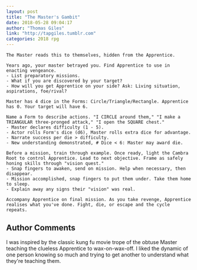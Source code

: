 ```yaml
---
layout: post
title: "The Master's Gambit"
date: 2018-05-28 09:04:17
author: "Thomas Giles"
link: "http://tapgiles.tumblr.com"
categories: 2018 rpg
---
```

```
The Master reads this to themselves, hidden from the Apprentice.

Years ago, your master betrayed you. Find Apprentice to use in enacting vengeance.
- List preparatory missions.
- What if you are discovered by your target?
- How will you get Apprentice on your side? Ask: Living situation, aspirations, foe/rival?

Master has 4 dice in the Forms: Circle/Triangle/Rectangle. Apprentice has 0. Your target will have 6.

Name a Form to describe actions. "I CIRCLE around them," "I make a TRIANGULAR three-pronged attack," "I open the SQUARE chest."
- Master declares difficulty (1 - 5).
- Actor rolls Form's dice (d6), Master rolls extra dice for advantage.
- Narrate success per die > difficulty.
- New understanding demonstrated, # Dice < 6: Master may award die.

Before a mission, train through example. Once ready, light the Cambra Root to control Apprentice. Lead to next objective. Frame as safely honing skills through "vision quest."
- Snap fingers to awaken, send on mission. Help when necessary, then disappear.
- Mission accomplished, snap fingers to put them under. Take them home to sleep.
- Explain away any signs their "vision" was real.

Accompany Apprentice on final mission. As you take revenge, Apprentice realises what you've done. Fight, die, or escape and the cycle repeats.
```
## Author Comments 

I was inspired by the classic kung fu movie trope of the obtuse Master teaching the clueless Apprentice to wax-on-wax-off. I liked the dynamic of one person knowing so much and trying to get another to understand what they're teaching them.
